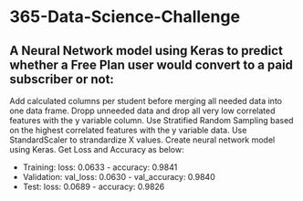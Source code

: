 # 365-Data-Science-Challenge

## A Neural Network model using Keras to predict whether a Free Plan user would convert to a paid subscriber or not:

Add calculated columns per student before merging all needed data into one data frame.
Dropp unneeded data and drop all very low correlated features with the y variable column.
Use Stratified Random Sampling based on the highest correlated features with the y variable data.
Use StandardScaler to strandardize X values.
Create neural network model using Keras.
Get Loss and Accuracy as below:
 - Training: loss: 0.0633 - accuracy: 0.9841
 - Validation: val_loss: 0.0630 - val_accuracy: 0.9840
 - Test: loss: 0.0689 - accuracy: 0.9826
